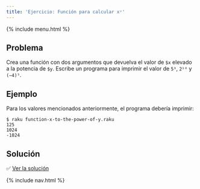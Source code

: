 ```yaml
---
title: 'Ejercicio: Función para calcular xʸ'
---
```


{% include menu.html %}

## Problema

Crea una función con dos argumentos que devuelva el valor de `$x` elevado a la potencia de `$y`. Escribe un programa para imprimir el valor de `5³`, `2¹⁰` y `(−4)⁵`.

## Ejemplo

Para los valores mencionados anteriormente, el programa debería imprimir:

```
$ raku function-x-to-the-power-of-y.raku
125
1024
-1024
```

## Solución

✅ [Ver la solución](solution)

{% include nav.html %}